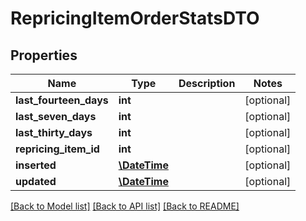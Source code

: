 # RepricingItemOrderStatsDTO

## Properties
Name | Type | Description | Notes
------------ | ------------- | ------------- | -------------
**last_fourteen_days** | **int** |  | [optional] 
**last_seven_days** | **int** |  | [optional] 
**last_thirty_days** | **int** |  | [optional] 
**repricing_item_id** | **int** |  | [optional] 
**inserted** | [**\DateTime**](\DateTime.md) |  | [optional] 
**updated** | [**\DateTime**](\DateTime.md) |  | [optional] 

[[Back to Model list]](../README.md#documentation-for-models) [[Back to API list]](../README.md#documentation-for-api-endpoints) [[Back to README]](../README.md)


